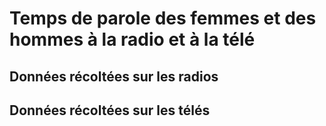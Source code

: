 # Temps de parole des femmes et des hommes à la radio et à la télé
## Données récoltées sur les radios
## Données récoltées sur les télés

<iframe frameborder="0" width="800" height="600" src="https://www.datawrapper.de/_/C3C6e/></iframe> 
